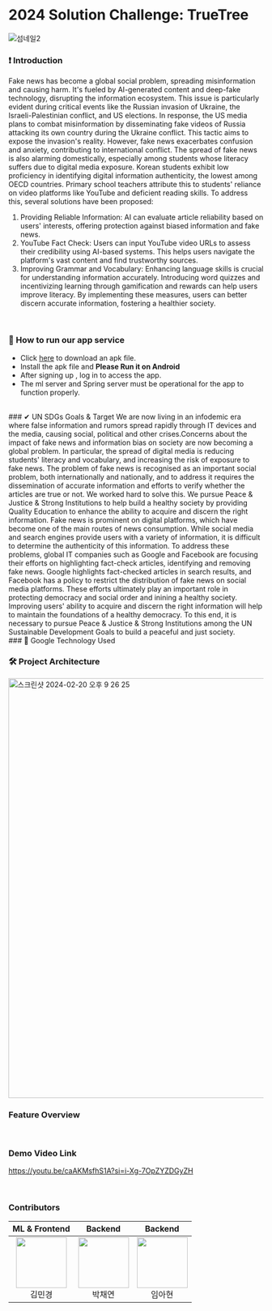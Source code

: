 # 2024 Solution Challenge: TrueTree
![섬네일2](https://github.com/2024-FactChecker-SolutionChallenge/.github/assets/80513699/d0634267-3f41-4f88-ba58-84caad146473)
<br>
### ❗️ Introduction
Fake news has become a global social problem, spreading misinformation and causing harm. It's fueled by AI-generated content and deep-fake technology, disrupting the information ecosystem. This issue is particularly evident during critical events like the Russian invasion of Ukraine, the Israeli-Palestinian conflict, and US elections.
In response, the US media plans to combat misinformation by disseminating fake videos of Russia attacking its own country during the Ukraine conflict. This tactic aims to expose the invasion's reality. However, fake news exacerbates confusion and anxiety, contributing to international conflict.
The spread of fake news is also alarming domestically, especially among students whose literacy suffers due to digital media exposure. Korean students exhibit low proficiency in identifying digital information authenticity, the lowest among OECD countries. Primary school teachers attribute this to students' reliance on video platforms like YouTube and deficient reading skills.
To address this, several solutions have been proposed:
1. Providing Reliable Information: AI can evaluate article reliability based on users' interests, offering protection against biased information and fake news.
2. YouTube Fact Check: Users can input YouTube video URLs to assess their credibility using AI-based systems. This helps users navigate the platform's vast content and find trustworthy sources.
3. Improving Grammar and Vocabulary: Enhancing language skills is crucial for understanding information accurately. Introducing word quizzes and incentivizing learning through gamification and rewards can help users improve literacy.
By implementing these measures, users can better discern accurate information, fostering a healthier society.
<br>

### 📲 How to run our app service
- Click [here](https://drive.google.com/file/d/1DTCVnC_HgaEpXLwpEMLQHlceZf4jSuKA/view?usp=drive_link) to download an apk file.
- Install the apk file and **Please Run it on Android**
- After signing up ,  log in to access the app.
- The ml server and Spring server must be operational for the app to function properly.
<br>
### ✔ UN SDGs Goals & Target
We are now living in an infodemic era where false information and rumors spread rapidly through IT devices and the media, causing social, political and other crises.Concerns about the impact of fake news and information bias on society are now becoming a global problem. In particular, the spread of digital media is reducing students' literacy and vocabulary, and increasing the risk of exposure to fake news. The problem of fake news is recognised as an important social problem, both internationally and nationally, and to address it requires the dissemination of accurate information and efforts to verify whether the articles are true or not. We worked hard to solve this. We pursue Peace & Justice & Strong Institutions to help build a healthy society by providing Quality Education to enhance the ability to acquire and discern the right information.
Fake news is prominent on digital platforms, which have become one of the main routes of news consumption. While social media and search engines provide users with a variety of information, it is difficult to determine the authenticity of this information. To address these problems, global IT companies such as Google and Facebook are focusing their efforts on highlighting fact-check articles, identifying and removing fake news. Google highlights fact-checked articles in search results, and Facebook has a policy to restrict the distribution of fake news on social media platforms.
These efforts ultimately play an important role in protecting democracy and social order and inining a healthy society. Improving users' ability to acquire and discern the right information will help to maintain the foundations of a healthy democracy. To this end, it is necessary to pursue Peace & Justice & Strong Institutions among the UN Sustainable Development Goals to build a peaceful and just society.
<br>
### 🔧 Google Technology Used

### 🛠 Project Architecture
<img width="829" alt="스크린샷 2024-02-20 오후 9 26 25" src="https://github.com/2024-FactChecker-SolutionChallenge/.github/assets/80513699/ccf5da84-f834-4364-94e6-596278bf4ee6">
<br>

### Feature Overview

<br>

### Demo Video Link
https://youtu.be/caAKMsfhS1A?si=i-Xg-7OpZYZDGyZH

<br>

### Contributors
| ML & Frontend | Backend | Backend | 
|:----------:|:----------:|:----------:|
| [<img src="https://avatars.githubusercontent.com/u/81565724?v=4" alt="" style="width:100px;100px;">](https://github.com/yulleta)<br/><div align="center">김민경</div> | [<img src="https://avatars.githubusercontent.com/u/61193581?v=4" alt="" style="width:100px;100px;">](https://github.com/Yeon-chae)<br/><div align="center">박채연</div> | [<img src="https://avatars.githubusercontent.com/u/80513699?v=4" alt="" style="width:100px;100px;">](https://github.com/ahyeon-github) <br/><div align="center">임아현</div>
